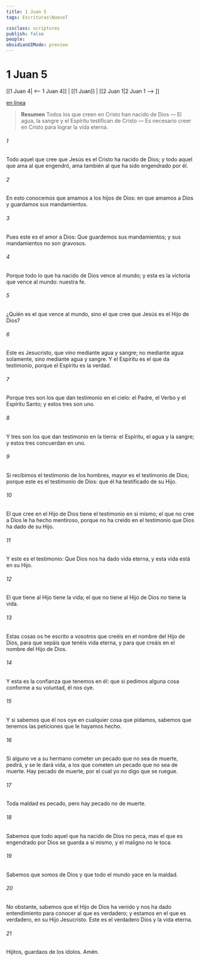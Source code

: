 ```yaml
---
title: 1 Juan 5
tags: Escrituras\NuevoT

cssclass: scriptures
publish: false
people:
obsidianUIMode: preview
---
```


# 1 Juan 5
[[1 Juan 4| <-- 1 Juan 4]] | [[1 Juan]] | [[2 Juan 1|2 Juan 1 --> ]]

[en línea](https://churchofjesuschrist.org/study/scriptures/nt/1-jn/5?lang=spa)

> __Resumen__
Todos los que creen en Cristo han nacido de Dios — El agua, la sangre y el Espíritu testifican de Cristo — Es necesario creer en Cristo para lograr la vida eterna.

###### 1 
Todo aquel que cree que Jesús es el Cristo ha nacido de Dios; y todo aquel que ama al que engendró, ama también al que ha sido engendrado por él.

###### 2 
En esto conocemos que amamos a los hijos de Dios: en que amamos a Dios y guardamos sus mandamientos.

###### 3 
Pues este es el amor a Dios: Que guardemos sus mandamientos; y sus mandamientos no son gravosos.

###### 4 
Porque todo lo que ha nacido de Dios vence al mundo; y esta es la victoria que vence al mundo: nuestra fe.

###### 5 
¿Quién es el que vence al mundo, sino el que cree que Jesús es el Hijo de Dios?

###### 6 
Este es Jesucristo, que vino mediante agua y sangre; no mediante agua solamente, sino mediante agua y sangre. Y el Espíritu es el que da testimonio, porque el Espíritu es la verdad.

###### 7 
Porque tres son los que dan testimonio en el cielo: el Padre, el Verbo y el Espíritu Santo; y estos tres son uno.

###### 8 
Y tres son los que dan testimonio en la tierra: el Espíritu, el agua y la sangre; y estos tres concuerdan en uno.

###### 9 
Si recibimos el testimonio de los hombres, mayor es el testimonio de Dios; porque este es el testimonio de Dios: que él ha testificado de su Hijo.

###### 10 
El que cree en el Hijo de Dios tiene el testimonio en sí mismo; el que no cree a Dios le ha hecho mentiroso, porque no ha creído en el testimonio que Dios ha dado de su Hijo.

###### 11 
Y este es el testimonio: Que Dios nos ha dado vida eterna, y esta vida está en su Hijo.

###### 12 
El que tiene al Hijo tiene la vida; el que no tiene al Hijo de Dios no tiene la vida.

###### 13 
Estas cosas os he escrito a vosotros que creéis en el nombre del Hijo de Dios, para que sepáis que tenéis vida eterna, y para que creáis en el nombre del Hijo de Dios.

###### 14 
Y esta es la confianza que tenemos en él: que si pedimos alguna cosa conforme a su voluntad, él nos oye.

###### 15 
Y si sabemos que él nos oye en cualquier cosa que pidamos, sabemos que tenemos las peticiones que le hayamos hecho.

###### 16 
Si alguno ve a su hermano cometer un pecado que no sea de muerte, pedirá, y se le dará vida,  a los que cometen un pecado que no sea de muerte. Hay pecado de muerte, por el cual yo no digo que se ruegue.

###### 17 
Toda maldad es pecado, pero hay pecado no de muerte.

###### 18 
Sabemos que todo aquel que ha nacido de Dios no peca, mas el que es engendrado por Dios se guarda a sí mismo, y el maligno no le toca.

###### 19 
Sabemos que somos de Dios y que todo el mundo yace en la maldad.

###### 20 
No obstante, sabemos que el Hijo de Dios ha venido y nos ha dado entendimiento para conocer al que es verdadero; y estamos en el que es verdadero, en su Hijo Jesucristo. Este es el verdadero Dios y la vida eterna.

###### 21 
Hijitos, guardaos de los ídolos. Amén.

